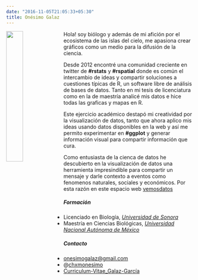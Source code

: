 ```yaml
---
date: "2016-11-05T21:05:33+05:30"
title: Onésimo Galaz
---
```

<img src="/about/_index_files/IMG_5897.jpeg" alt="" width="30%" height="30%" align="left"/>


Hola! soy biólogo y además de mi afición por el ecosistema de las islas del cielo, me apasiona crear gráficos como un medio para la difusión de la ciencia.

Desde 2012 encontré una comunidad creciente en twitter de **#rstats** y **#rspatial** donde es común el intercambio de ideas y compartir soluciones a cuestiones típicas de R, un software libre de análisis de bases de datos. Tanto en mi tesis de licenciatura como en la de maestría analicé mis datos e hice todas las graficas y mapas en R.

Este ejercicio académico destapó mi creatividad por la visualización de datos, tanto que ahora aplico mis ideas usando datos disponibles en la web y así me permito experimentar en **#ggplot** y generar información visual para compartir información que cura.

Como entusiasta de la cienca de datos he descubierto en la visualización de datos una herramienta impresindible para compartir un mensaje y darle contexto a eventos como fenomenos naturales, sociales y económicos. Por esta razón en este espacio web [vemosdatos](https://twitter.com/chxmonesimo)


##### Formación
* Licenciado en Biología, [*Universidad de Sonora*](http://www.biologia.uson.mx/)
* Maestría en Ciencias Biológicas, [*Universidad Nacional Autónoma de México*](http://pcbiol.posgrado.unam.mx/)

##### Contacto
* <i class="fa fa-envelope"></i> onesimogalaz@gmail.com
* <i class="fa fa-twitter"></i> @[chxmonesimo](https://twitter.com/chxmonesimo)
* <i class="fa fa-file"></i> [Curriculum-Vitae_Galaz-García](https://cafecolado.netlify.app/files/Galaz-Garcia_CV.pdf)
 